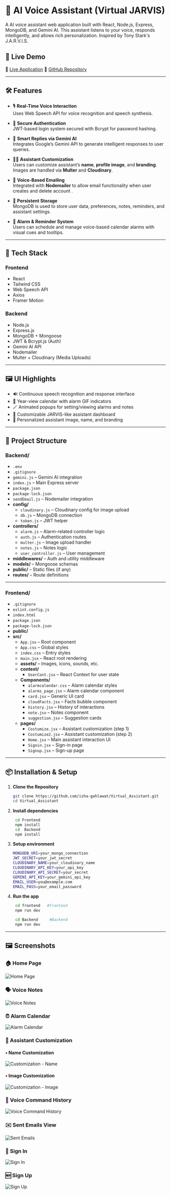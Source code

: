 # 🧠 AI Voice Assistant (Virtual JARVIS)

A AI voice assistant web application built with React, Node.js, Express, MongoDB, and Gemini AI. This assistant listens to your voice, responds intelligently, and allows rich personalization. Inspired by Tony Stark's J.A.R.V.I.S.

## 🚀 Live Demo

🔗 [Live Application](https://virtual-assistant-frontend-asf6.onrender.com/) 
📁 [GitHub Repository](https://github.com/isha-gahlawat/Virtual_Assistant)

---

## 🛠️ Features

- 🎙️ **Real-Time Voice Interaction**  
  Uses Web Speech API for voice recognition and speech synthesis.

- 🔐 **Secure Authentication**  
  JWT-based login system secured with Bcrypt for password hashing.

- 🤖 **Smart Replies via Gemini AI**  
  Integrates Google’s Gemini API to generate intelligent responses to user queries.

- 🧑‍💻 **Assistant Customization**  
  Users can customize assistant’s **name**, **profile image**, and **branding**. Images are handled via **Multer** and **Cloudinary**.

- 💬 **Voice-Based Emailing**  
  Integrated with **Nodemailer** to allow email functionality when user creates and delete account .

- 🧠 **Persistent Storage**  
  MongoDB is used to store user data, preferences, notes, reminders, and assistant settings.

- 📅 **Alarm & Reminder System**  
  Users can schedule and manage voice-based calendar alarms with visual cues and tooltips.

---

## 🧰 Tech Stack

### Frontend
- React
- Tailwind CSS
- Web Speech API
- Axios
- Framer Motion

### Backend
- Node.js
- Express.js
- MongoDB + Mongoose
- JWT & Bcrypt.js (Auth)
- Gemini AI API
- Nodemailer
- Multer + Cloudinary (Media Uploads)

---

## 🖼 UI Highlights

- 🔊 Continuous speech recognition and response interface
- 📆 Year-view calendar with alarm GIF indicators
- 🪄 Animated popups for setting/viewing alarms and notes
- 🧠 Customizable JARVIS-like assistant dashboard
- 🌈 Personalized assistant image, name, and branding

---
## 📁 Project Structure

### **Backend/**
- `.env`
- `.gitignore`
- `gemini.js` – Gemini AI integration
- `index.js` – Main Express server
- `package.json`
- `package-lock.json`
- `sendEmail.js` – Nodemailer integration
- **config/**
  - `cloudinary.js` – Cloudinary config for image upload
  - `db.js` – MongoDB connection
  - `token.js` – JWT helper
- **controllers/**
  - `alarm.js` – Alarm-related controller logic
  - `auth.js` – Authentication routes
  - `multer.js` – Image upload handler
  - `notes.js` – Notes logic
  - `user_controller.js` – User management
- **middlewares/** – Auth and utility middleware
- **models/** – Mongoose schemas
- **public/** – Static files (if any)
- **routes/** – Route definitions

---

### **Frontend/**
- `.gitignore`
- `eslint.config.js`
- `index.html`
- `package.json`
- `package-lock.json`
- **public/**
- **src/**
  - `App.jsx` – Root component
  - `App.css` – Global styles
  - `index.css` – Entry styles
  - `main.jsx` – React root rendering
  - **assets/** – Images, icons, sounds, etc.
  - **context/**
    - `UserCont.jsx` – React Context for user state
  - **Components/**
    - `alarmcalendar.css` – Alarm calendar styles
    - `alarms_page.jsx` – Alarm calendar component
    - `card.jsx` – Generic UI card
    - `cloudFacts.jsx` – Facts bubble component
    - `history.jsx` – History of interactions
    - `note.jsx` – Notes component
    - `suggestion.jsx` – Suggestion cards
  - **pages/**
    - `Costumize.jsx` – Assistant customization (step 1)
    - `Costumize2.jsx` – Assistant customization (step 2)
    - `Home.jsx` – Main assistant interaction UI
    - `Signin.jsx` – Sign-in page
    - `Signup.jsx` – Sign-up page

---
## 📦 Installation & Setup

1. **Clone the Repository**
   ```bash
   git clone https://github.com/isha-gahlawat/Virtual_Assistant.git
   cd Virtual_Assistant
   
2. **Install dependencies**
   ```bash 
    cd Frontend
    npm install
    cd  Backend
    npm install

3. **Setup environment**
   ```bash
   MONGODB_URI=your_mongo_connection
   JWT_SECRET=your_jwt_secret
   CLOUDINARY_NAME=your_cloudinary_name
   CLOUDINARY_API_KEY=your_api_key
   CLOUDINARY_API_SECRET=your_secret
   GEMINI_API_KEY=your_gemini_api_key
   EMAIL_USER=you@example.com
   EMAIL_PASS=your_email_password
   
3. **Run the app**
   ```bash
    cd frontend   #frontend
    npm run dev

    cd Backend     #Backend
    npm run dev
---

## 🖼️ Screenshots

### 🏠 Home Page
![Home Page](client/public/screenshots/home.png)

### 🗣️ Voice Notes
![Voice Notes](client/public/screenshots/voice-note.png)

### ⏰ Alarm Calendar
![Alarm Calendar](client/public/screenshots/alarm-calendar.png)

### 🧠 Assistant Customization

#### • Name Customization
![Customization - Name](client/public/screenshots/customization-name.png)

#### • Image Customization
![Customization - Image](client/public/screenshots/customization-image.png)

### 📜 Voice Command History
![Voice Command History](client/public/screenshots/history.png)

### ✉️ Sent Emails View
![Sent Emails](client/public/screenshots/email.png)

### 🔐 Sign In
![Sign In](client/public/screenshots/sign-in.png)

### 🆕 Sign Up
![Sign Up](client/public/screenshots/sign-up.png)


